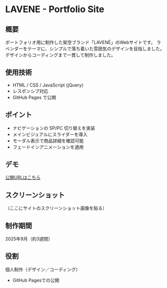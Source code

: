 # LAVENE - Portfolio Site

## 概要
ポートフォリオ用に制作した架空ブランド「LAVENÉ」のWebサイトです。 ラベンダーをテーマに、シンプルで落ち着いた雰囲気のデザインを目指しました。
デザインからコーディングまで一貫して制作しました。

## 使用技術
- HTML / CSS / JavaScript (jQuery)
- レスポンシブ対応
- GitHub Pages で公開

## ポイント
- ナビゲーションの SP/PC 切り替えを実装
- メインビジュアルにスライダーを導入
- モーダル表示で商品詳細を確認可能
- フェードインアニメーションを適用

## デモ
[公開URLはこちら](https://github.com/takemura-cloud/lavene-portfolio.git)

## スクリーンショット
（ここにサイトのスクリーンショット画像を貼る）

## 制作期間
2025年9月（約3週間）

## 役割
個人制作（デザイン／コーディング）
- GitHub Pagesでの公開
